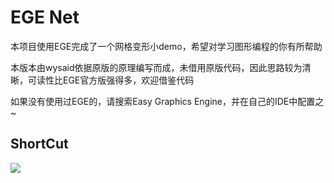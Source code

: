 <h1> EGE Net </h1>

<p>本项目使用EGE完成了一个网格变形小demo，希望对学习图形编程的你有所帮助</p>

<p>本版本由wysaid依据原版的原理编写而成，未借用原版代码，因此思路较为清晰，可读性比EGE官方版强得多，欢迎借鉴代码</p>
<p>如果没有使用过EGE的，请搜索Easy Graphics Engine，并在自己的IDE中配置之~</p>
<h2>ShortCut</h2>
<p><img src="https://raw.github.com/wysaid/EGE_Net/master/shortcut.jpg"></p>